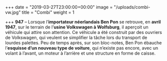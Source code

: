 +++
date = "2019-03-27T23:00:00+00:00"
image = "/uploads/combi-vw.jpg"
title = "Combi"
weight = 1

+++
**947** – Lorsque l’**importateur néerlandais Ben Pon** se retrouve, en **avril 1947**, sur le terrain de l’**usine Volkswagen à Wolfsburg**, il aperçoit un véhicule qui attire son attention. Ce véhicule a été construit par des ouvriers de Volkswagen, qui veulent se simplifier la tâche lors du transport de lourdes palettes. Peu de temps après, sur son bloc-notes, Ben Pon ébauche l’**esquisse d’un nouveau type de voiture**, qui n’existe pas encore, avec un volant à l’avant, un moteur à l’arrière et une structure en forme de caisse.